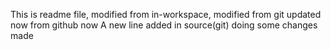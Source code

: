 This is readme file, modified from in-workspace, modified from git updated now from github now
A new line added in source(git)
doing some changes made